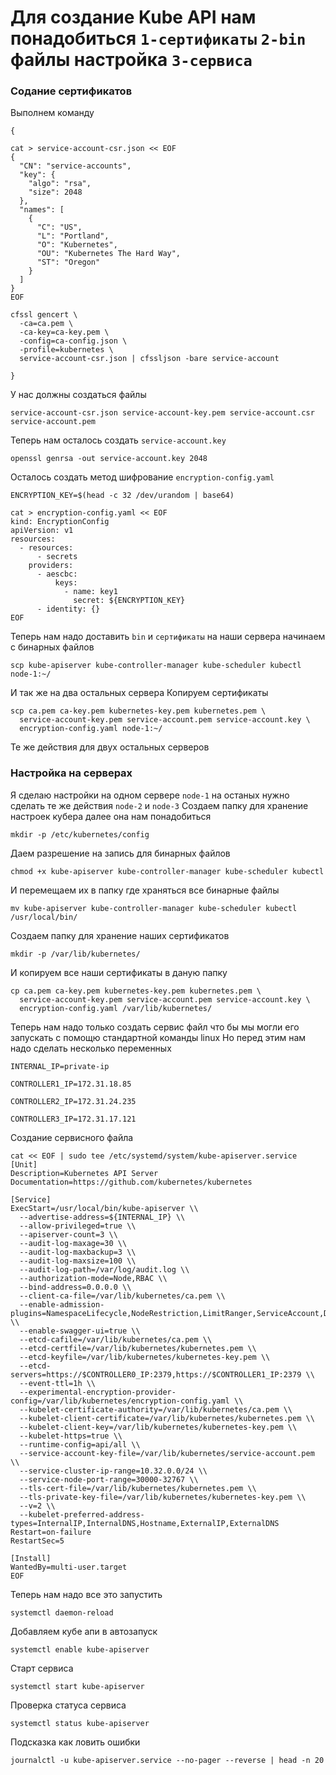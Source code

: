 # Для создание Kube API нам понадобиться `1-сертификаты` `2-bin` файлы настройка `3-сервиса`

### Содание сертификатов
Выполнем команду
~~~
{

cat > service-account-csr.json << EOF
{
  "CN": "service-accounts",
  "key": {
    "algo": "rsa",
    "size": 2048
  },
  "names": [
    {
      "C": "US",
      "L": "Portland",
      "O": "Kubernetes",
      "OU": "Kubernetes The Hard Way",
      "ST": "Oregon"
    }
  ]
}
EOF

cfssl gencert \
  -ca=ca.pem \
  -ca-key=ca-key.pem \
  -config=ca-config.json \
  -profile=kubernetes \
  service-account-csr.json | cfssljson -bare service-account

}
~~~
У нас должны создаться файлы
~~~
service-account-csr.json service-account-key.pem service-account.csr service-account.pem
~~~
Теперь нам осталось создать `service-account.key`
~~~
openssl genrsa -out service-account.key 2048
~~~
Осталось создать метод шифрование `encryption-config.yaml`
~~~
ENCRYPTION_KEY=$(head -c 32 /dev/urandom | base64)

cat > encryption-config.yaml << EOF
kind: EncryptionConfig
apiVersion: v1
resources:
  - resources:
      - secrets
    providers:
      - aescbc:
          keys:
            - name: key1
              secret: ${ENCRYPTION_KEY}
      - identity: {}
EOF
~~~
Теперь нам надо доставить `bin` и `сертификаты` на наши сервера
начинаем с бинарных файлов
~~~
scp kube-apiserver kube-controller-manager kube-scheduler kubectl node-1:~/
~~~
И так же на два остальных сервера
Копируем сертификаты
~~~
scp ca.pem ca-key.pem kubernetes-key.pem kubernetes.pem \
  service-account-key.pem service-account.pem service-account.key \
  encryption-config.yaml node-1:~/
~~~
Те же действия для двух остальных серверов
### Настройка на серверах 
Я сделаю настройки на одном сервере `node-1` на останых нужно сделать те же действия `node-2` и `node-3`
Создаем папку для хранение настроек кубера далее она нам понадобиться
~~~
mkdir -p /etc/kubernetes/config
~~~
Даем разрешение на запись для бинарных файлов
~~~
chmod +x kube-apiserver kube-controller-manager kube-scheduler kubectl
~~~
И перемещаем их в папку где храняться все бинарные файлы
~~~
mv kube-apiserver kube-controller-manager kube-scheduler kubectl /usr/local/bin/
~~~
Создаем папку для хранение наших сертификатов
~~~
mkdir -p /var/lib/kubernetes/
~~~
И копируем все наши сертификаты в даную папку
~~~
cp ca.pem ca-key.pem kubernetes-key.pem kubernetes.pem \
  service-account-key.pem service-account.pem service-account.key \
  encryption-config.yaml /var/lib/kubernetes/
~~~
Теперь нам надо только создать сервис файл что бы мы могли его запускать с помощю стандартной команды linux
Но перед этим нам надо сделать несколько переменных
~~~
INTERNAL_IP=private-ip
~~~
~~~
CONTROLLER1_IP=172.31.18.85
~~~
~~~
CONTROLLER2_IP=172.31.24.235
~~~
~~~
CONTROLLER3_IP=172.31.17.121
~~~
Создание сервисного файла
~~~
cat << EOF | sudo tee /etc/systemd/system/kube-apiserver.service
[Unit]
Description=Kubernetes API Server
Documentation=https://github.com/kubernetes/kubernetes

[Service]
ExecStart=/usr/local/bin/kube-apiserver \\
  --advertise-address=${INTERNAL_IP} \\
  --allow-privileged=true \\
  --apiserver-count=3 \\
  --audit-log-maxage=30 \\
  --audit-log-maxbackup=3 \\
  --audit-log-maxsize=100 \\
  --audit-log-path=/var/log/audit.log \\
  --authorization-mode=Node,RBAC \\
  --bind-address=0.0.0.0 \\
  --client-ca-file=/var/lib/kubernetes/ca.pem \\
  --enable-admission-plugins=NamespaceLifecycle,NodeRestriction,LimitRanger,ServiceAccount,DefaultStorageClass,ResourceQuota \\
  --enable-swagger-ui=true \\
  --etcd-cafile=/var/lib/kubernetes/ca.pem \\
  --etcd-certfile=/var/lib/kubernetes/kubernetes.pem \\
  --etcd-keyfile=/var/lib/kubernetes/kubernetes-key.pem \\
  --etcd-servers=https://$CONTROLLER0_IP:2379,https://$CONTROLLER1_IP:2379 \\
  --event-ttl=1h \\
  --experimental-encryption-provider-config=/var/lib/kubernetes/encryption-config.yaml \\
  --kubelet-certificate-authority=/var/lib/kubernetes/ca.pem \\
  --kubelet-client-certificate=/var/lib/kubernetes/kubernetes.pem \\
  --kubelet-client-key=/var/lib/kubernetes/kubernetes-key.pem \\
  --kubelet-https=true \\
  --runtime-config=api/all \\
  --service-account-key-file=/var/lib/kubernetes/service-account.pem \\
  --service-cluster-ip-range=10.32.0.0/24 \\
  --service-node-port-range=30000-32767 \\
  --tls-cert-file=/var/lib/kubernetes/kubernetes.pem \\
  --tls-private-key-file=/var/lib/kubernetes/kubernetes-key.pem \\
  --v=2 \\
  --kubelet-preferred-address-types=InternalIP,InternalDNS,Hostname,ExternalIP,ExternalDNS
Restart=on-failure
RestartSec=5

[Install]
WantedBy=multi-user.target
EOF
~~~

Теперь нам надо все это запустить 

~~~
systemctl daemon-reload
~~~
Добавляем кубе апи в автозапуск
~~~
systemctl enable kube-apiserver
~~~
Старт сервиса
~~~
systemctl start kube-apiserver
~~~
Проверка статуса сервиса
~~~
systemctl status kube-apiserver
~~~
Подсказка как ловить ошибки
~~~
journalctl -u kube-apiserver.service --no-pager --reverse | head -n 20
~~~
